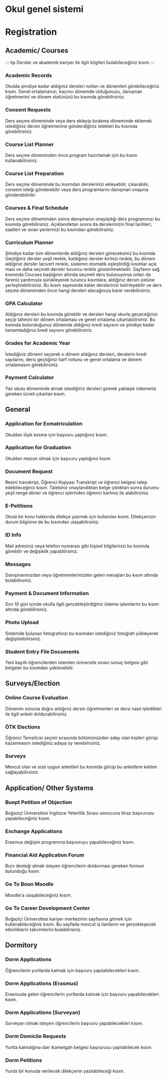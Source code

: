 # Okul genel sistemi
# Registration
## Academic/ Courses
::: tip
Dersler ve akademik kariyer ile ilgili bilgileri bulabileceğiniz kısım
:::
### Academic Records
Okulda şimdiye kadar aldığınız dersleri notları ve dönemleri görebileceğiniz kısım. Genel ortalamanızı, kaçıncı dönemde olduğunuzu, danışman öğretmenini ve dönem statünüzü bu kısımda görebilirsiniz.
### Consent Requests
Ders seçme döneminde veya ders ekleyip bırakma döneminde eklemek istediğiniz dersin öğretmenine gönderdiğiniz istekleri bu kısımda görebilirsiniz.
### Course List Planner
Ders seçme döneminden önce program hazırlamak için bu kısmı kullanabilirsiniz.
### Course List Preparation
Ders seçme döneminde bu kısımdan derslerinizi ekleyebilir, çıkarabilir, consent isteği gönderebilir veya ders programlarını danışman onayına gönderebilirler.
### Courses & Final Schedule
Ders seçme döneminden sonra danışmanın onayladığı ders programınızı bu kısımda görebilirsiniz. Açıklandıktan sonra da derslerinizin final tarihleri, saatleri ve sınav yerlerinizi bu kısımdan görebilirsiniz.
### Curriculum Planner
Şimdiye kadar tüm dönemlerde aldığınız dersleri göreceksiniz bu kısımda. Geçtiğiniz dersler yeşil renkle, kaldığınız dersler kırmızı renkle, bu dönem aldığınız dersler lacivert renkle, sistemin otomatik eşleştirdiği kısımlar açık mavi ve daha seçmeli dersler turuncu renkle gösterilmektedir. Sayfanın sağ kısmında Courses başlığının altında seçmeli ders bulunuyorsa onları da fareniz yardımıyla sürükleyerek turuncu kısımlara, aldığınız dersin üstüne yerleştirebilirsiniz. Bu kısım sayesinde kalan derslerinizi belirleyebilir ve ders seçme döneminden önce hangi dersleri alacağınıza karar verebilirsiniz.
### GPA Calculator
Aldığınız dersleri bu kısımda görebilir ve dersleri hangi skorla geçeceğinizi seçip tahmini bir dönem ortalaması ve genel ortalama çıkartabilirsiniz. Bu kısımda bulunduğunuz dönemde aldığınız kredi sayısını ve şimdiye kadar tamamladığınız kredi sayısını görebilirsiniz.
### Grades for Academic Year
İstediğiniz dönemi seçerek o dönem aldığınız dersleri, derslerin kredi sayılarını, dersi geçtiğiniz harf notunu ve genel ortalama ve dönem ortalamasını görebilirsiniz.
### Payment Calculator
Yaz okulu döneminde almak istediğiniz dersleri girerek yaklaşık ödemeniz gereken ücreti çıkartan kısım.
## General
### Application for Exmatriculation
Okuldan ilişik kesme için başvuru yaptığınız kısım.
### Application for Graduation
Okuldan mezun olmak için başvuru yaptığınız kısım.
### Document Request
Resmi transkript, Öğrenci Kopyası Transkript ve öğrenci belgesi talep edebileceğiniz kısım. Talebiniz onaylandıktan belge çıktıktan sonra durumu yeşil renge döner ve öğrenci işlerinden öğrenci kartınız ile alabilirsiniz.
### E-Petitions
Okula bir konu hakkında dilekçe yazmak için kullanılan kısım. Dilekçenizin durum bilgisine de bu kısımdan ulaşabilirsiniz.
### ID Info
Mail adresiniz veya telefon numarası gibi kişisel bilgilerinizi bu kısımda görebilir ve değişiklik yapabilirsiniz.
### Messages
Danışmanınızdan veya öğretmenlerinizden gelen mesajları bu kısım altında bulabilirsiniz.
### Payment & Document Information
Son 10 gün içinde okulla ilgili gerçekleştirdiğiniz ödeme işlemlerini bu kısım altında görebilirsiniz.
### Photo Upload
Sistemde bulunan fotoğrafınızı bu kısımdan istediğiniz fotoğrafı yükleyerek değiştirebilirsiniz.
### Student Entry File Documents
Yeni kayıtlı öğrencilerden istenilen üniversite sınavı sonuç belgesi gibi belgeler bu kısımdan yüklenebilir.
## Surveys/Election
### Online Course Evaluation
Dönemin sonuna doğru aldığınız dersin öğretmenleri ve dersi nasıl işledikleri ile ilgili anketi doldurabilirsiniz.
### ÖTK Elections
Öğrenci Temsilcisi seçimi sırasında bölümünüzden aday olan kişileri görüp kazanmasını istediğiniz adaya oy verebilirsiniz.
### Surveys
Mevcut olan ve size uygun anketleri bu kısımda görüp bu anketlere katılım sağlayabilirsiniz.
## Application/ Other Systems
### Buept Petition of Objection
Boğaziçi Üniversitesi İngilizce Yeterlilik Sınavı sonucuna itiraz başvurusu yapabileceğiniz kısım.
### Exchange Applications
Erasmus değişim programına başvuruyu yapabileceğiniz kısım.
### Financial Aid Application Forum
Burs desteği almak isteyen öğrencilerin doldurması gereken formun bulunduğu kısım.
### Go To Boun Moodle
Moodle'a ulaşabileceğiniz kısım.
### Go To Career Development Center
Boğaziçi Üniversitesi kariyer merkezinin sayfasına gitmek için kullanabileceğiniz kısım. Bu sayfada mevcut iş ilanlarını ve gerçekleşecek etkinliklerin takvimlerini bulabilirsiniz.
## Dormitory
### Dorm Applications
Öğrencilerin yurtlarda kalmak için başvuru yapılabilecekleri kısım.
### Dorm Applications (Erasmus)
Erasmusla gelen öğrencilerin yurtlarda kalmak için başvuru yapabilecekleri kısım.
### Dorm Applications (Surveyan)
Surveyan olmak isteyen öğrencilerin başvuru yapabilecekleri kısım.
### Dorm Domicile Requests
Yurtta kalındığına dair ikametgah belgesi başvurusu yapılabilecek kısım.
### Dorm Petitions
Yurda bir konuda verilecek dilekçenin yazılabileceği kısım.